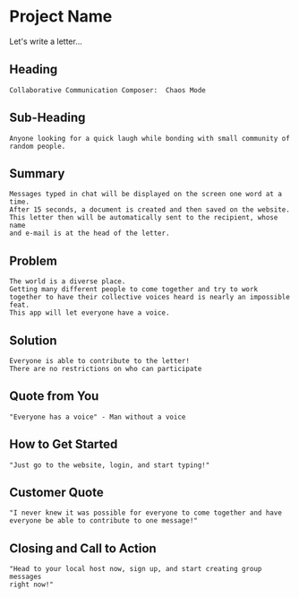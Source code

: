# Project Name #

Let's write a letter...

<!--
> This material was originally posted [here](http://www.quora.com/What-is-Amazons-approach-to-product-development-and-product-management). It is reproduced here for posterities sake.

There is an approach called "working backwards" that is widely used at Amazon. They work backwards from the customer, rather than starting with an idea for a product and trying to bolt customers onto it. While working backwards can be applied to any specific product decision, using this approach is especially important when developing new products or features.

For new initiatives a product manager typically starts by writing an internal press release announcing the finished product. The target audience for the press release is the new/updated product's customers, which can be retail customers or internal users of a tool or technology. Internal press releases are centered around the customer problem, how current solutions (internal or external) fail, and how the new product will blow away existing solutions.

If the benefits listed don't sound very interesting or exciting to customers, then perhaps they're not (and shouldn't be built). Instead, the product manager should keep iterating on the press release until they've come up with benefits that actually sound like benefits. Iterating on a press release is a lot less expensive than iterating on the product itself (and quicker!).

If the press release is more than a page and a half, it is probably too long. Keep it simple. 3-4 sentences for most paragraphs. Cut out the fat. Don't make it into a spec. You can accompany the press release with a FAQ that answers all of the other business or execution questions so the press release can stay focused on what the customer gets. My rule of thumb is that if the press release is hard to write, then the product is probably going to suck. Keep working at it until the outline for each paragraph flows.

Oh, and I also like to write press-releases in what I call "Oprah-speak" for mainstream consumer products. Imagine you're sitting on Oprah's couch and have just explained the product to her, and then you listen as she explains it to her audience. That's "Oprah-speak", not "Geek-speak".

Once the project moves into development, the press release can be used as a touchstone; a guiding light. The product team can ask themselves, "Are we building what is in the press release?" If they find they're spending time building things that aren't in the press release (overbuilding), they need to ask themselves why. This keeps product development focused on achieving the customer benefits and not building extraneous stuff that takes longer to build, takes resources to maintain, and doesn't provide real customer benefit (at least not enough to warrant inclusion in the press release).
 -->

## Heading ##
    Collaborative Communication Composer:  Chaos Mode
## Sub-Heading ##
    Anyone looking for a quick laugh while bonding with small community of
    random people.
## Summary ##
    Messages typed in chat will be displayed on the screen one word at a time.
    After 15 seconds, a document is created and then saved on the website.
    This letter then will be automatically sent to the recipient, whose name
    and e-mail is at the head of the letter.
## Problem ##
    The world is a diverse place.
    Getting many different people to come together and try to work together to have their collective voices heard is nearly an impossible feat.
    This app will let everyone have a voice.
## Solution ##
    Everyone is able to contribute to the letter!
    There are no restrictions on who can participate
## Quote from You ##
    "Everyone has a voice" - Man without a voice
## How to Get Started ##
    "Just go to the website, login, and start typing!"
## Customer Quote ##
    "I never knew it was possible for everyone to come together and have
    everyone be able to contribute to one message!"
## Closing and Call to Action ##
    "Head to your local host now, sign up, and start creating group messages
    right now!"

